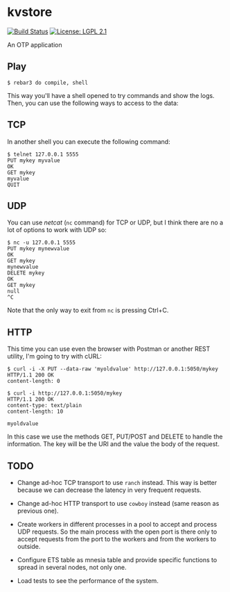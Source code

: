 kvstore
=====

[![Build Status](https://img.shields.io/travis/manuel-rubio/kvstore/master.svg)](https://travis-ci.org/manuel-rubio/kvstore)
[![License: LGPL 2.1](https://img.shields.io/github/license/manuel-rubio/kvstore.svg)](https://raw.githubusercontent.com/manuel-rubio/kvstore/LICENSE)

An OTP application

Play
----

    $ rebar3 do compile, shell

This way you'll have a shell opened to try commands and show the logs. Then,
you can use the following ways to access to the data:

TCP
---

In another shell you can execute the following command:

    $ telnet 127.0.0.1 5555
    PUT mykey myvalue
    OK
    GET mykey
    myvalue
    QUIT

UDP
---

You can use _netcat_ (`nc` command) for TCP or UDP, but I think there are no a
lot of options to work with UDP so:

    $ nc -u 127.0.0.1 5555
    PUT mykey mynewvalue
    OK
    GET mykey
    mynewvalue
    DELETE mykey
    OK
    GET mykey
    null
    ^C

Note that the only way to exit from `nc` is pressing Ctrl+C.

HTTP
----

This time you can use even the browser with Postman or another REST utility,
I'm going to try with cURL:

```
$ curl -i -X PUT --data-raw 'myoldvalue' http://127.0.0.1:5050/mykey
HTTP/1.1 200 OK
content-length: 0

$ curl -i http://127.0.0.1:5050/mykey
HTTP/1.1 200 OK
content-type: text/plain
content-length: 10

myoldvalue
```

In this case we use the methods GET, PUT/POST and DELETE to handle the
information. The key will be the URI and the value the body of the request.


TODO
----

- Change ad-hoc TCP transport to use `ranch` instead. This way is better because we can decrease the latency in very frequent requests.

- Change ad-hoc HTTP transport to use `cowboy` instead (same reason as previous one).

- Create workers in different processes in a pool to accept and process UDP requests. So the main process with the open port is there only to accept requests from the port to the workers and from the workers to outside.

- Configure ETS table as mnesia table and provide specific functions to spread in several nodes, not only one.

- Load tests to see the performance of the system.
